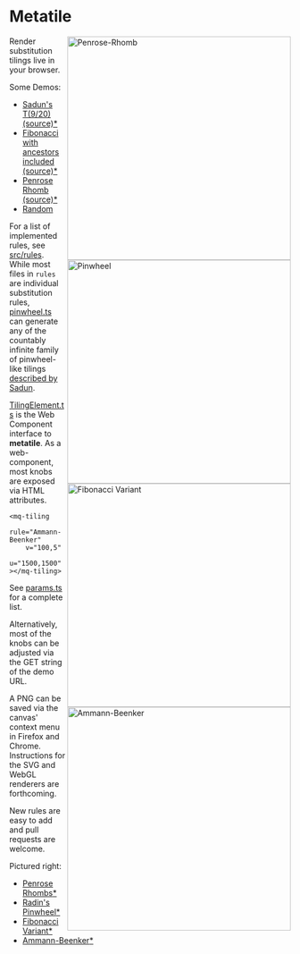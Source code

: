 # Metatile

<img align="right" src="https://tilings.metaquanta.com/sample/penrose_cropped.png" width=400 alt="Penrose-Rhomb"/>
<img align="right" src="https://tilings.metaquanta.com/sample/pinwheel_cropped.png" width=400 alt="Pinwheel"/>
<img align="right" src="https://tilings.metaquanta.com/sample/fibonacci_cropped.png" width=400 alt="Fibonacci Variant"/>
<img align="right" src="https://tilings.metaquanta.com/sample/ammann_cropped.png" width=400 alt="Ammann-Beenker"/>

Render substitution tilings live in your browser.

Some Demos:

- [Sadun's T(9/20)](https://tilings.metaquanta.com/?rule=Pinwheel&pinwheelP=9&pinwheelQ=20&v=30,0&u=1500,1500&colorSaturation=0.79&colorLightness=0.65&colorHueSpan=0.17&colorHueOffset=0.4) [(source)](https://github.com/metaquanta/metatile/blob/master/src/rules/pinwheel.ts)[\*](https://arxiv.org/abs/math/9712263)
- [Fibonacci with ancestors included](https://tilings.metaquanta.com/?rule=Fibonacci&tilingIncludeAncestors=y&colorAlpha=0.2&v=11,3&u=1500,1500&colorSaturation=0.4&colorLightness=0.4&colorHueSpan=0.2&colorHueOffset=0.4) [(source)](https://github.com/metaquanta/metatile/blob/master/src/rules/fibonacci.ts)[\*](https://tilings.math.uni-bielefeld.de/substitution/fibonacci-times-fibonacci-variant/)
- [Penrose Rhomb](https://tilings.metaquanta.com/?rule=Penrose-Rhomb&v=25,35&u=1500,1400&colorSaturation=0.55&colorLightness=0.45&colorHueSpan=0.33&colorHueOffset=0.33) [(source)](https://github.com/metaquanta/metatile/blob/master/src/rules/penrose-rhomb.ts)[\*](https://tilings.math.uni-bielefeld.de/substitution/penrose-rhomb/)
- [Random](https://tilings.metaquanta.com/)

For a list of implemented rules, see [src/rules](https://github.com/metaquanta/metatile/tree/master/src/rules). While most files in `rules` are individual substitution rules, [pinwheel.ts](https://github.com/metaquanta/metatile/blob/master/src/rules/pinwheel.ts) can generate any of the countably infinite family of pinwheel-like tilings [described by Sadun](https://arxiv.org/abs/math/9712263).

[TilingElement.ts](https://github.com/metaquanta/metatile/blob/master/src/TilingElement.ts) is the Web Component interface to **metatile**.
As a web-component, most knobs are exposed via HTML attributes.

```
<mq-tiling
    rule="Ammann-Beenker"
    v="100,5"
    u="1500,1500"
></mq-tiling>

```

See [params.ts](https://github.com/metaquanta/metatile/blob/master/src/params.ts) for a complete list.

Alternatively, most of the knobs can be adjusted via the GET string of the demo URL.

A PNG can be saved via the canvas' context menu in Firefox and Chrome. Instructions for the SVG and WebGL renderers are forthcoming.

New rules are easy to add and pull requests are welcome.

Pictured right:

- [Penrose Rhombs](https://github.com/metaquanta/metatile/blob/master/src/rules/penrose-rhomb.ts)[\*](https://tilings.math.uni-bielefeld.de/substitution/penrose-rhomb/)
- [Radin's Pinwheel](https://github.com/metaquanta/metatile/blob/master/src/rules/pinwheel.ts)[\*](https://tilings.math.uni-bielefeld.de/substitution/pinwheel/)
- [Fibonacci Variant](https://github.com/metaquanta/metatile/blob/master/src/rules/fibonacci.ts)[\*](https://tilings.math.uni-bielefeld.de/substitution/fibonacci-times-fibonacci-variant/)
- [Ammann-Beenker](https://github.com/metaquanta/metatile/blob/master/src/rules/ammann-beenker.ts)[\*](https://tilings.math.uni-bielefeld.de/substitution/ammann-beenker/)
